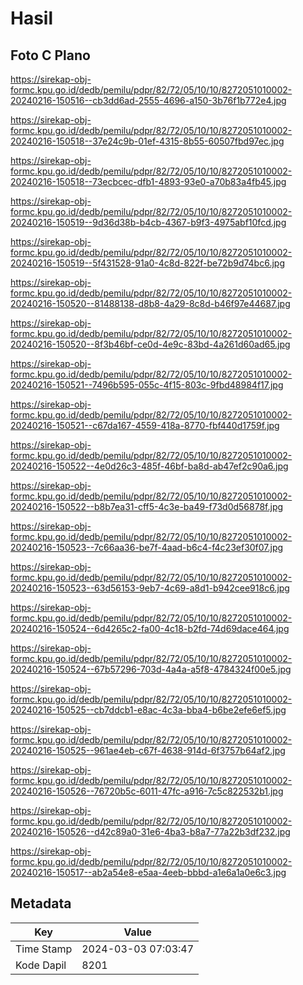 # Hasil

## Foto C Plano

https://sirekap-obj-formc.kpu.go.id/dedb/pemilu/pdpr/82/72/05/10/10/8272051010002-20240216-150516--cb3dd6ad-2555-4696-a150-3b76f1b772e4.jpg

https://sirekap-obj-formc.kpu.go.id/dedb/pemilu/pdpr/82/72/05/10/10/8272051010002-20240216-150518--37e24c9b-01ef-4315-8b55-60507fbd97ec.jpg

https://sirekap-obj-formc.kpu.go.id/dedb/pemilu/pdpr/82/72/05/10/10/8272051010002-20240216-150518--73ecbcec-dfb1-4893-93e0-a70b83a4fb45.jpg

https://sirekap-obj-formc.kpu.go.id/dedb/pemilu/pdpr/82/72/05/10/10/8272051010002-20240216-150519--9d36d38b-b4cb-4367-b9f3-4975abf10fcd.jpg

https://sirekap-obj-formc.kpu.go.id/dedb/pemilu/pdpr/82/72/05/10/10/8272051010002-20240216-150519--5f431528-91a0-4c8d-822f-be72b9d74bc6.jpg

https://sirekap-obj-formc.kpu.go.id/dedb/pemilu/pdpr/82/72/05/10/10/8272051010002-20240216-150520--81488138-d8b8-4a29-8c8d-b46f97e44687.jpg

https://sirekap-obj-formc.kpu.go.id/dedb/pemilu/pdpr/82/72/05/10/10/8272051010002-20240216-150520--8f3b46bf-ce0d-4e9c-83bd-4a261d60ad65.jpg

https://sirekap-obj-formc.kpu.go.id/dedb/pemilu/pdpr/82/72/05/10/10/8272051010002-20240216-150521--7496b595-055c-4f15-803c-9fbd48984f17.jpg

https://sirekap-obj-formc.kpu.go.id/dedb/pemilu/pdpr/82/72/05/10/10/8272051010002-20240216-150521--c67da167-4559-418a-8770-fbf440d1759f.jpg

https://sirekap-obj-formc.kpu.go.id/dedb/pemilu/pdpr/82/72/05/10/10/8272051010002-20240216-150522--4e0d26c3-485f-46bf-ba8d-ab47ef2c90a6.jpg

https://sirekap-obj-formc.kpu.go.id/dedb/pemilu/pdpr/82/72/05/10/10/8272051010002-20240216-150522--b8b7ea31-cff5-4c3e-ba49-f73d0d56878f.jpg

https://sirekap-obj-formc.kpu.go.id/dedb/pemilu/pdpr/82/72/05/10/10/8272051010002-20240216-150523--7c66aa36-be7f-4aad-b6c4-f4c23ef30f07.jpg

https://sirekap-obj-formc.kpu.go.id/dedb/pemilu/pdpr/82/72/05/10/10/8272051010002-20240216-150523--63d56153-9eb7-4c69-a8d1-b942cee918c6.jpg

https://sirekap-obj-formc.kpu.go.id/dedb/pemilu/pdpr/82/72/05/10/10/8272051010002-20240216-150524--6d4265c2-fa00-4c18-b2fd-74d69dace464.jpg

https://sirekap-obj-formc.kpu.go.id/dedb/pemilu/pdpr/82/72/05/10/10/8272051010002-20240216-150524--67b57296-703d-4a4a-a5f8-4784324f00e5.jpg

https://sirekap-obj-formc.kpu.go.id/dedb/pemilu/pdpr/82/72/05/10/10/8272051010002-20240216-150525--cb7ddcb1-e8ac-4c3a-bba4-b6be2efe6ef5.jpg

https://sirekap-obj-formc.kpu.go.id/dedb/pemilu/pdpr/82/72/05/10/10/8272051010002-20240216-150525--961ae4eb-c67f-4638-914d-6f3757b64af2.jpg

https://sirekap-obj-formc.kpu.go.id/dedb/pemilu/pdpr/82/72/05/10/10/8272051010002-20240216-150526--76720b5c-6011-47fc-a916-7c5c822532b1.jpg

https://sirekap-obj-formc.kpu.go.id/dedb/pemilu/pdpr/82/72/05/10/10/8272051010002-20240216-150526--d42c89a0-31e6-4ba3-b8a7-77a22b3df232.jpg

https://sirekap-obj-formc.kpu.go.id/dedb/pemilu/pdpr/82/72/05/10/10/8272051010002-20240216-150517--ab2a54e8-e5aa-4eeb-bbbd-a1e6a1a0e6c3.jpg


## Metadata

| Key        | Value               |
| ---------- | ------------------- |
| Time Stamp | 2024-03-03 07:03:47 |
| Kode Dapil | 8201                |



